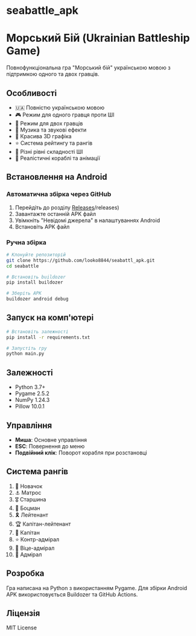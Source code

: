 # seabattle_apk
# Морський Бій (Ukrainian Battleship Game)

Повнофункціональна гра "Морський бій" українською мовою з підтримкою одного та двох гравців.

## Особливості

- 🇺🇦 Повністю українською мовою
- 🎮 Режим для одного гравця проти ШІ
- 👥 Режим для двох гравців
- 🎵 Музика та звукові ефекти
- 🎨 Красива 3D графіка
- ⭐ Система рейтингу та рангів
- 🎯 Різні рівні складності ШІ
- 🚢 Реалістичні кораблі та анімації

## Встановлення на Android

### Автоматична збірка через GitHub

1. Перейдіть до розділу [Releases](https://github.com/looko8844/seabattl_apk)/releases)
2. Завантажте останній APK файл
3. Увімкніть "Невідомі джерела" в налаштуваннях Android
4. Встановіть APK файл

### Ручна збірка

```bash
# Клонуйте репозиторій
git clone https://github.com/looko8844/seabattl_apk.git
cd seabattle

# Встановіть buildozer
pip install buildozer

# Зберіть APK
buildozer android debug
```

## Запуск на комп'ютері

```bash
# Встановіть залежності
pip install -r requirements.txt

# Запустіть гру
python main.py
```

## Залежності

- Python 3.7+
- Pygame 2.5.2
- NumPy 1.24.3
- Pillow 10.0.1

## Управління

- **Миша**: Основне управління
- **ESC**: Повернення до меню
- **Подвійний клік**: Поворот корабля при розстановці

## Система рангів

1. 🔰 Новачок
2. ⚓ Матрос
3. 🎖️ Старшина
4. 🏅 Боцман
5. 🎗️ Лейтенант
6. 🏆 Капітан-лейтенант
7. 👑 Капітан
8. ⭐ Контр-адмірал
9. 🌟 Віце-адмірал
10. 💎 Адмірал

## Розробка

Гра написана на Python з використанням Pygame. Для збірки Android APK використовується Buildozer та GitHub Actions.

## Ліцензія

MIT License
